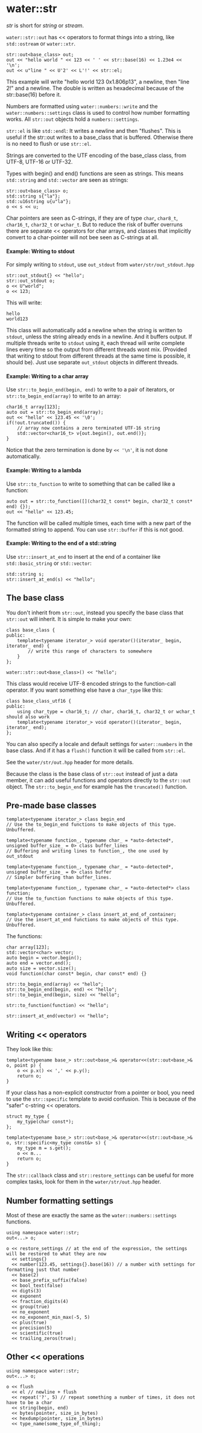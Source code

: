 # water::str

*str* is short for *string* or *stream*.

`water::str::out` has << operators to format things into a string, like `std::ostream` or `water::xtr`.

    str::out<base_class> out;
    out << "hello world " << 123 << ' ' << str::base(16) << 1.23e4 << '\n';
    out << u"line " << U'2' << L'!' << str::el;

This example will write "hello world 123 0x1.806p13", a newline, then "line 2!" and a newline. The
double is written as hexadecimal because of the str::base(16) before it.

Numbers are formatted using `water::numbers::write` and the `water::numbers::settings` class is used to
control how number formatting works. All `str::out` objects hold a `numbers::settings`.

`str::el` is like `std::endl`: It writes a newline and then "flushes". This is useful if the str::out
writes to a base_class that is buffered. Otherwise there is no need to flush or use `str::el`.

Strings are converted to the UTF encoding of the base_class class, from UTF-8, UTF-16 or UTF-32.

Types with begin() and end() functions are seen as strings. This means `std::string` and `std::vector`
are seen as strings:

    str::out<base_class> o;
    std::string s{"la"};
    std::u16string u{u"la"};
    o << s << u;

Char pointers are seen as C-strings, if they are of type `char`, `char8_t`, `char16_t`, `char32_t` or
`wchar_t`. But to reduce the risk of buffer overruns there are separate << operators for char arrays,
and classes that implicitly convert to a char-pointer will not bee seen as C-strings at all.


#### Example: Writing to stdout

For simply writing to `stdout`, use `out_stdout` from `water/str/out_stdout.hpp`

    str::out_stdout{} << "hello";
    str::out_stdout o;
    o << U"world";
    o << 123;

This will write:
    
    hello
    world123

This class will automatically add a newline when the string is written to `stdout`, unless the string
already ends in a newline. And it buffers output. If multiple threads write to `stdout` using it, each
thread will write complete lines every time so the output from different threads wont mix. (Provided
that writing to stdout from different threads at the same time is possible, it should be). Just use
separate `out_stdout` objects in different threads.


#### Example: Writing to a char array

Use `str::to_begin_end(begin, end)` to write to a pair of iterators, or `str::to_begin_end(array)`
to write to an array:

    char16_t array[123];
    auto out = str::to_begin_end(array);
    out << "hello" << 123.45 << '\0';
    if(!out.truncated()) {
        // array now contains a zero terminated UTF-16 string
        std::vector<char16_t> v{out.begin(), out.end()};
    }

Notice that the zero termination is done by `<< '\n'`, it is not done automatically.


#### Example: Writing to a lambda

Use `str::to_function` to write to something that can be called like a function:

    auto out = str::to_function([](char32_t const* begin, char32_t const* end) {});
    out << "hello" << 123.45;

The function will be called multiple times, each time with a new part of the formatted string to
append. You can use `str::buffer` if this is not good.


#### Example: Writing to the end of a std::string

Use `str::insert_at_end` to insert at the end of a container like `std::basic_string` or `std::vector`:

    std::string s;
    str::insert_at_end(s) << "hello";


## The base class

You don't inherit from `str::out`, instead you specify the base class that `str::out` will inherit. It is
simple to make your own:

    class base_class {
    public:
        template<typename iterator_> void operator()(iterator_ begin, iterator_ end) {
            // write this range of characters to somewhere
        }
    };
    
    water::str::out<base_class>() << "hello";

This class would receive UTF-8 encoded strings to the function-call operator. If you want something
else have a `char_type` like this:

    class base_class_utf16 {
    public:
        using char_type = char16_t; // char, char16_t, char32_t or wchar_t should also work
        template<typename iterator_> void operator()(iterator_ begin, iterator_ end);
    };

You can also specify a locale and default settings for `water::numbers` in the base class. And if it
has a `flush()` function it will be called from `str::el`.

See the `water/str/out.hpp` header for more details.

Because the class is the base class of `str::out` instead of just a data member, it can add useful
functions and operators directly to the `str::out` object. The `str::to_begin_end` for example has
the `truncated()` function.



## Pre-made base classes

    template<typename iterator_> class begin_end
    // Use the to_begin_end functions to make objects of this type. Unbuffered.
    
    template<typename function_, typename char_ = *auto-detected*, unsigned buffer_size_ = 0> class buffer_lines
    // Buffering and writing lines to function_, the one used by out_stdout

    template<typename function_, typename char_ = *auto-detected*, unsigned buffer_size_ = 0> class buffer
    // Simpler buffering than buffer_lines.

    template<typename function_, typename char_ = *auto-detected*> class function;
    // Use the to_function functions to make objects of this type. Unbuffered.
    
    template<typename container_> class insert_at_end_of_container;
    // Use the insert_at_end functions to make objects of this type. Unbuffered.

The functions:

    char array[123];
    std::vector<char> vector;
    auto begin = vector.begin();
    auto end = vector.end();
    auto size = vector.size();
    void function(char const* begin, char const* end) {}
    
    str::to_begin_end(array) << "hello";
    str::to_begin_end(begin, end) << "hello";
    str::to_begin_end(begin, size) << "hello";
    
    str::to_function(function) << "hello";
    
    str::insert_at_end(vector) << "hello";



## Writing << operators

They look like this:

    template<typename base_> str::out<base_>& operator<<(str::out<base_>& o, point p) {
        o << p.x() << ',' << p.y();
        return o;
    }

If your class has a non-explicit constructor from a pointer or bool, you need to use the `str::specific`
template to avoid confusion. This is because of the "safer" c-string << operators.

    struct my_type {
        my_type(char const*);
    };
    
    template<typename base_> str::out<base_>& operator<<(str::out<base_>& o, str::specific<my_type const&> s) {
        my_type m = s.get();
        o << m...
        return o;
    }

The `str::callback` class and `str::restore_settings` can be useful for more complex tasks, look for
them in the `water/str/out.hpp` header.



## Number formatting settings

Most of these are exactly the same as the `water::numbers::settings` functions.

    using namespace water::str;
    out<...> o;
    
    o << restore_settings // at the end of the expression, the settings will be restored to what they are now
      << settings{}
      << number(123.45, settings{}.base(16)) // a number with settings for formatting just that number
      << base(2)
      << base_prefix_suffix(false)
      << bool_text(false)
      << digts(3)
      << exponent
      << fraction_digits(4)
      << group(true)
      << no_exponent
      << no_exponent_min_max(-5, 5)
      << plus(true)
      << precision(5)
      << scientific(true)
      << trailing_zeros(true);
    
    
## Other << operations

    using namespace water::str;
    out<...> o;
    
    o << flush
      << el // newline + flush
      << repeat('?', 5) // repeat something a number of times, it does not have to be a char
      << string(begin, end)
      << bytes(pointer, size_in_bytes)
      << hexdump(pointer, size_in_bytes)
      << type_name(some_type_of_thing);
      
    